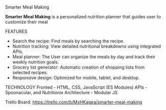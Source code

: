 Smarter Meal Making

**Smarter Meal Making** is a personalized nutrition planner that guides user to customize their meal

FEATURES
- Search the recipe: Find meals by searching the recipe.
- Nutrition tracking: View detailed nutritional breakdowns using integrated APIs.
- Meal planner: The User can organize the meals by day and track their weekly nutrition goals.
- Grocery list generator: Automatic creation of shopping lists from selected recipes.
- Responsive design: Optimized for mobile, tablet, and desktop.

TECHNOLOGY
Fronted       -  HTML, CSS, JavaScript (ES Modules)
APIs          -  Spoonacular, and Nutritionix
Architecture  -  Modular JS

Trello Board:
https://trello.com/b/MxHKagea/smarter-meal-making
